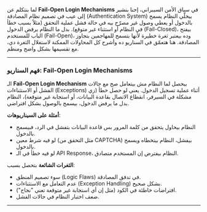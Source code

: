 لما بنتكلم عن **Fail-Open Login Mechanisms** في سياق الأمن السيبراني، إحنا بنشير إلى عيب في تصميم نظام المصادقة (Authentication System) بيخلّي النظام يسمح بالدخول أو يعطي وصول غير مصرّح بيه في حالة فشل عملية التحقق (مثلاً بسبب خطأ في النظام أو استثناء غير متوقع). بدل ما النظام يرفض الدخول (Fail-Closed)، بيفتح الباب للمستخدم (Fail-Open)، وده بيعتبر ثغرة خطيرة لأنها بتسمح للمهاجمين بتجاوز المصادقة. هنا هتعمّق في السناريو ده وأشرح كل المحاولات الممكنة لاستغلال الثغرة دي، مع تقسيمها بشكل واضح ومنظم.

---

### **فهم السناريو: Fail-Open Login Mechanisms**
الـ **Fail-Open Login Mechanism** بيحصل لما النظام مش بيتعامل صح مع حالات الفشل أو الاستثناءات (Exceptions) أثناء عملية تسجيل الدخول. يعني لو حصل خطأ (زي مشكلة في السيرفر، انقطاع الاتصال بقاعدة البيانات، أو استجابة غير متوقعة)، النظام بدل ما يرفض الدخول، بيسمح بالوصول بشكل افتراضي.

**أمثلة على السيناريوهات**:
- النظام بيحاول يتحقق من كلمة المرور بس قاعدة البيانات بتفشل في الرد، فبيسمح بالدخول.
- لو فيه شرط معين (مثل التحقق من CAPTCHA) بيفشل، النظام بيتخطاه ويسمح بالدخول.
- لو فيه خطأ في الـ API Response، النظام بيفترض إن المستخدم متصادق.

**الثغرات الشائعة** بتحصل بسبب:
- سوء تصميم المنطق (Logic Flaws) في تدفق المصادقة.
- عدم التعامل مع الاستثناءات (Exception Handling) بشكل صحيح.
- افتراضات خاطئة في الكود (مثل إن أي استجابة غير متوقعة تعني "نجاح").
- ضعف اختبار النظام في حالات الفشل.

---
